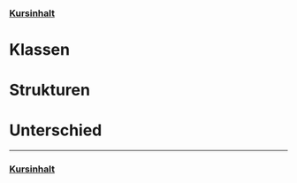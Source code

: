 ### [Kursinhalt](../README.md)

Klassen
=======




Strukturen
==========


Unterschied
===========



---
### [Kursinhalt](../README.md)